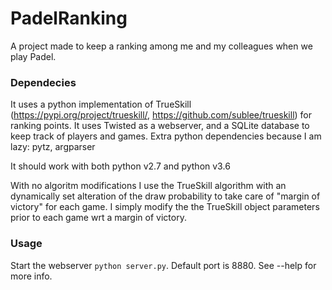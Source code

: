 # PadelRanking
A project made to keep a ranking among me and my colleagues when we play Padel.

### Dependecies
It uses a python implementation of TrueSkill (https://pypi.org/project/trueskill/, https://github.com/sublee/trueskill) for ranking points. 
It uses Twisted as a webserver, and a SQLite database to keep track of players and games.
Extra python dependencies because I am lazy: pytz, argparser

It should work with both python v2.7 and python v3.6

With no algoritm modifications I use the TrueSkill algorithm with an dynamically set alteration of the draw probability to take care of "margin of victory" for each game. I simply modify the the TrueSkill object parameters prior to each game wrt a margin of victory.

### Usage
Start the webserver ```python server.py```. Default port is 8880. See --help for more info. 
